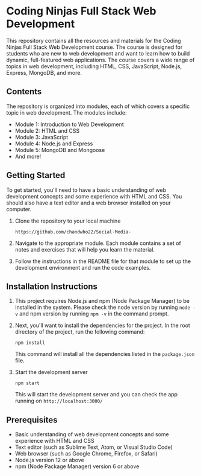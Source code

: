 # Coding Ninjas Full Stack Web Development

This repository contains all the resources and materials for the Coding Ninjas Full Stack Web Development course. The course is designed for students who are new to web development and want to learn how to build dynamic, full-featured web applications. The course covers a wide range of topics in web development, including HTML, CSS, JavaScript, Node.js, Express, MongoDB, and more.

## Contents

The repository is organized into modules, each of which covers a specific topic in web development. The modules include:

- Module 1: Introduction to Web Development
- Module 2: HTML and CSS
- Module 3: JavaScript
- Module 4: Node.js and Express
- Module 5: MongoDB and Mongoose
- And more!

## Getting Started

To get started, you'll need to have a basic understanding of web development concepts and some experience with HTML and CSS. You should also have a text editor and a web browser installed on your computer.

1. Clone the repository to your local machine
    ```
    https://github.com/chandwho22/Social-Media-
    ```
2. Navigate to the appropriate module. Each module contains a set of notes and exercises that will help you learn the material.

3. Follow the instructions in the README file for that module to set up the development environment and run the code examples.

## Installation Instructions

1. This project requires Node.js and npm (Node Package Manager) to be installed in the system. Please check the node version by running `node -v` and npm version by running `npm -v` in the command prompt.

2. Next, you'll want to install the dependencies for the project. In the root directory of the project, run the following command:
    ```
    npm install
    ```
    This command will install all the dependencies listed in the `package.json` file.

3. Start the development server
    ```
    npm start
    ```
    This will start the development server and you can check the app running on `http://localhost:3000/`

## Prerequisites

- Basic understanding of web development concepts and some experience with HTML and CSS
- Text editor (such as Sublime Text, Atom, or Visual Studio Code)
- Web browser (such as Google Chrome, Firefox, or Safari)
- Node.js version 12 or above
- npm (Node Package Manager) version 6 or above
